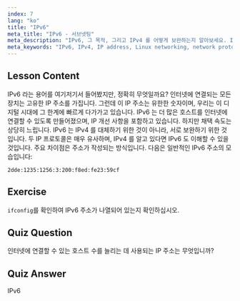 ```yaml
---
index: 7
lang: "ko"
title: "IPv6"
meta_title: "IPv6 - 서브넷팅"
meta_description: "IPv6, 그 목적, 그리고 IPv4 를 어떻게 보완하는지 알아보세요. IPv6 주소 지정과 더 많은 장치를 인터넷에 연결하는 데 있어서의 역할을 이해합니다."
meta_keywords: "IPv6, IPv4, IP address, Linux networking, network protocols, 초보자, 튜토리얼, 가이드"
---
```


## Lesson Content

IPv6 라는 용어를 여기저기서 들어봤지만, 정확히 무엇일까요? 인터넷에 연결되는 모든 장치는 고유한 IP 주소를 가집니다. 그런데 이 IP 주소는 유한한 숫자이며, 우리는 이 디지털 시대에 그 한계에 빠르게 다가가고 있습니다. IPv6 는 더 많은 호스트를 인터넷에 연결할 수 있도록 만들어졌으며, IP 개선 사항을 포함하고 있습니다. 하지만 채택 속도는 상당히 느립니다. IPv6 는 IPv4 를 대체하기 위한 것이 아니라, 서로 보완하기 위한 것입니다. 두 IP 프로토콜은 매우 유사하며, IPv4 를 알고 있다면 IPv6 도 이해할 수 있을 것입니다. 주요 차이점은 주소가 작성되는 방식입니다. 다음은 일반적인 IPv6 주소의 모습입니다:

```plaintext
2dde:1235:1256:3:200:f8ed:fe23:59cf
```

## Exercise

`ifconfig`를 확인하여 IPv6 주소가 나열되어 있는지 확인하십시오.

## Quiz Question

인터넷에 연결할 수 있는 호스트 수를 늘리는 데 사용되는 IP 주소는 무엇입니까?

## Quiz Answer

IPv6
